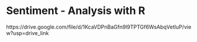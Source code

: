 # Sentiment - Analysis with R


<link>https://drive.google.com/file/d/1KcaVDPnBaGfn9l9TPTGf6WsAbqVetluP/view?usp=drive_link</link>
